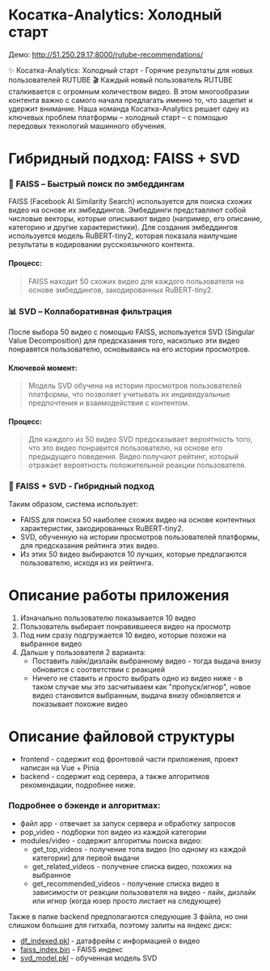 # Косатка-Analytics: Холодный старт

Демо: http://51.250.29.17:8000/rutube-recommendations/

✨ Косатка-Analytics: Холодный старт - Горячие результаты для новых пользователей RUTUBE 🎬
Каждый новый пользователь RUTUBE сталкивается с огромным количеством видео. В этом многообразии контента важно с самого начала предлагать именно то, что зацепит и удержит внимание. Наша команда Косатка-Analytics решает одну из ключевых проблем платформы – холодный старт – с помощью передовых технологий машинного обучения.

# Гибридный подход: FAISS + SVD

### 🚀 FAISS – Быстрый поиск по эмбеддингам
FAISS (Facebook AI Similarity Search) используется для поиска схожих видео на основе их эмбеддингов. Эмбеддинги представляют собой числовые векторы, которые описывают видео (например, его описание, категорию и другие характеристики). Для создания эмбеддингов используется модель RuBERT-tiny2, которая показала наилучшие результаты в кодировании русскоязычного контента.

#### Процесс: 
> FAISS находит 50 схожих видео для каждого пользователя на основе эмбеддингов, закодированных RuBERT-tiny2.

### 📊 SVD – Коллаборативная фильтрация
После выбора 50 видео с помощью FAISS, используется SVD (Singular Value Decomposition) для предсказания того, насколько эти видео понравятся пользователю, основываясь на его истории просмотров.

#### Ключевой момент:
> Модель SVD обучена на истории просмотров пользователей платформы, что позволяет учитывать их индивидуальные предпочтения и взаимодействия с контентом.

#### Процесс:
> Для каждого из 50 видео SVD предсказывает вероятность того, что это видео понравится пользователю, на основе его предыдущего поведения.
Видео получают рейтинг, который отражает вероятность положительной реакции пользователя.

### 🤝 FAISS + SVD - Гибридный подход
Таким образом, система использует:
- FAISS для поиска 50 наиболее схожих видео на основе контентных характеристик, закодированных RuBERT-tiny2.
- SVD, обученную на истории просмотров пользователей платформы, для предсказания рейтинга этих видео.
- Из этих 50 видео выбираются 10 лучших, которые предлагаются пользователю, исходя из их рейтинга.

# Описание работы приложения
1. Изначально пользователю показывается 10 видео
2. Пользователь выбирает понравившееся видео на просмотр
3. Под ним сразу подгружается 10 видео, которые похожи на выбранное видео
4. Дальше у пользователя 2 варианта:
   - Поставить лайк/дизлайк выбранному видео - тогда выдача внизу обновится с соответствии с реакцией
   - Ничего не ставить и просто выбрать одно из видео ниже - в таком случае мы это засчитываем как "пропуск/игнор", новое видео становится выбранным, выдача внизу обновляется и показывает похожие видео
 
# Описание файловой структуры
- frontend - содержит код фронтовой части приложения, проект написан на Vue + Pinia
- backend - содержит код сервера, а также алгоритмов рекомендации, подробнее ниже.

### Подробнее о бэкенде и алгоритмах: 
- файл app - отвечает за запуск сервера и обработку запросов
- pop_video - подборки топ видео из каждой категории
- modules/video - содержит алгоритмы поиска видео:
    - get_top_videos - получение топа видео (по одному из каждой категории) для первой выдачи
    - get_related_videos - получение списка видео, похожих на выбранное
    - get_recommended_videos - получение списка видео в зависимости от реакции пользователя на видео - лайк, дизлайк или игнор (когда юзер просто листает на следующее)

Также в папке backend предполагаются следующие 3 файла, но они слишком большие для гитхаба, поэтому залиты на яндекс диск:
- [df_indexed.pkl](https://disk.yandex.ru/d/FRFrLfUG2z-jJg) - датафрейм с информацией о видео
- [faiss_index.bin](https://disk.yandex.ru/d/M0H0a4ClihTjJQ) - FAISS индекс
- [svd_model.pkl](https://disk.yandex.ru/d/KuG5zhTDrJv6JA) -  обученная модель SVD


